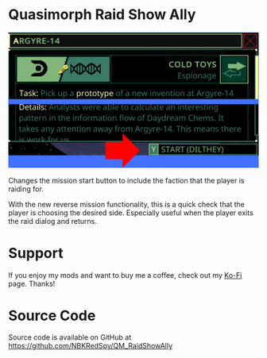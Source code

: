 # Quasimorph Raid Show Ally

![thumbnail icon](media/thumbnail.png)

Changes the mission start button to include the faction that the player is raiding for.

With the new reverse mission functionality, this is a quick check that the player is choosing the desired side.  Especially useful when the player exits the raid dialog and returns.


# Support
If you enjoy my mods and want to buy me a coffee, check out my [Ko-Fi](https://ko-fi.com/nbkredspy71915) page.
Thanks!

# Source Code
Source code is available on GitHub at https://github.com/NBKRedSpy/QM_RaidShowAlly
